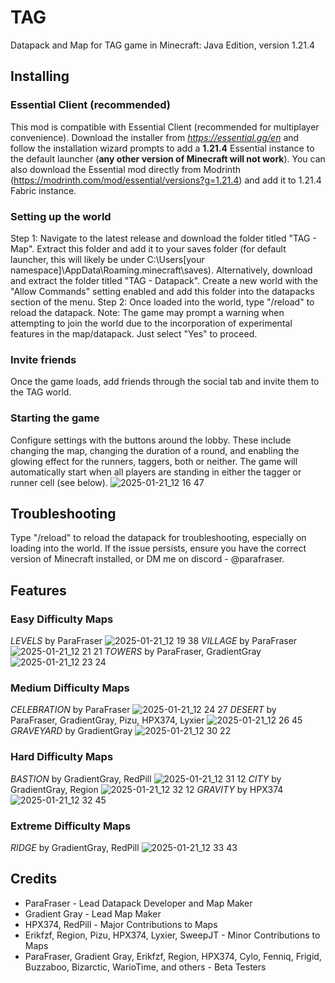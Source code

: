 # TAG
Datapack and Map for TAG game in Minecraft: Java Edition, version 1.21.4

## Installing
### Essential Client (recommended)
This mod is compatible with Essential Client (recommended for multiplayer convenience). Download the installer from *https://essential.gg/en* and follow the installation wizard prompts to add a **1.21.4** Essential instance to the default launcher (**any other version of Minecraft will not work**). You can also download the Essential mod directly from Modrinth (https://modrinth.com/mod/essential/versions?g=1.21.4) and add it to 1.21.4 Fabric instance.
### Setting up the world
Step 1: Navigate to the latest release and download the folder titled "TAG - Map". Extract this folder and add it to your saves folder (for default launcher, this will likely be under C:\Users\[your namespace]\AppData\Roaming\.minecraft\saves). Alternatively, download and extract the folder titled "TAG - Datapack". Create a new world with the "Allow Commands" setting enabled and add this folder into the datapacks section of the menu. 
Step 2: Once loaded into the world, type "/reload" to reload the datapack.
Note: The game may prompt a warning when attempting to join the world due to the incorporation of experimental features in the map/datapack. Just select "Yes" to proceed.
### Invite friends
Once the game loads, add friends through the social tab and invite them to the TAG world.
### Starting the game
Configure settings with the buttons around the lobby. These include changing the map, changing the duration of a round, and enabling the glowing effect for the runners, taggers, both or neither. The game will automatically start when all players are standing in either the tagger or runner cell (see below).
![2025-01-21_12 16 47](https://github.com/user-attachments/assets/3d29a53c-561e-4d00-bb4d-06d6e16d16ab)

## Troubleshooting
Type "/reload" to reload the datapack for troubleshooting, especially on loading into the world. If the issue persists, ensure you have the correct version of Minecraft installed, or DM me on discord - @parafraser.

## Features
### Easy Difficulty Maps
*LEVELS* by ParaFraser
![2025-01-21_12 19 38](https://github.com/user-attachments/assets/a307de82-d74e-4301-a5c9-e372a6274878)
*VILLAGE* by ParaFraser
![2025-01-21_12 21 21](https://github.com/user-attachments/assets/b63e7141-9734-49c8-b35f-34da5306868e)
*TOWERS* by ParaFraser, GradientGray
![2025-01-21_12 23 24](https://github.com/user-attachments/assets/440af44f-7937-48ed-beb5-c5ea422359b2)
### Medium Difficulty Maps
*CELEBRATION* by ParaFraser
![2025-01-21_12 24 27](https://github.com/user-attachments/assets/d8c5e71f-b739-49f3-aa77-b25af4e025f3)
*DESERT* by ParaFraser, GradientGray, Pizu, HPX374, Lyxier
![2025-01-21_12 26 45](https://github.com/user-attachments/assets/84fdf806-cdd2-434f-ab66-a62edcb4a5cc)
*GRAVEYARD* by GradientGray
![2025-01-21_12 30 22](https://github.com/user-attachments/assets/96603c2f-2ef2-4a51-bf39-af2f8ba8db4b)
### Hard Difficulty Maps
*BASTION* by GradientGray, RedPill
![2025-01-21_12 31 12](https://github.com/user-attachments/assets/3ab7fcbd-5d89-48ae-93c4-0c955ed9a2ed)
*CITY* by GradientGray, Region
![2025-01-21_12 32 12](https://github.com/user-attachments/assets/182e559d-e5a2-4a01-9abb-506e55309b64)
*GRAVITY* by HPX374
![2025-01-21_12 32 45](https://github.com/user-attachments/assets/a6b15795-b2b2-4a22-a9a7-20e631e8cb22)
### Extreme Difficulty Maps
*RIDGE* by GradientGray, RedPill
![2025-01-21_12 33 43](https://github.com/user-attachments/assets/41e1c348-0d2e-4cf7-8a20-8852aae53dcd)

## Credits
- ParaFraser - Lead Datapack Developer and Map Maker
- Gradient Gray - Lead Map Maker
- HPX374, RedPill - Major Contributions to Maps
- Erikfzf, Region, Pizu, HPX374, Lyxier, SweepJT - Minor Contributions to Maps
- ParaFraser, Gradient Gray, Erikfzf, Region, HPX374, Cylo, Fenniq, Frigid, Buzzaboo, Bizarctic, WarioTime, and others - Beta Testers
